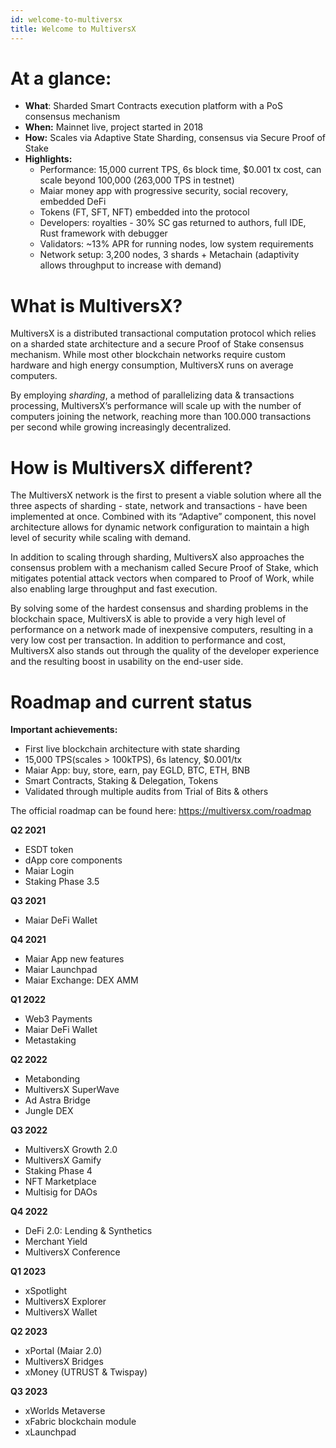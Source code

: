 ```yaml
---
id: welcome-to-multiversx
title: Welcome to MultiversX
---
```


[comment]: # (mx-context-auto)

# **At a glance:**

- **What**: Sharded Smart Contracts execution platform with a PoS consensus mechanism
- **When:** Mainnet live, project started in 2018
- **How:** Scales via Adaptive State Sharding, consensus via Secure Proof of Stake
- **Highlights:**
  - Performance: 15,000 current TPS, 6s block time, $0.001 tx cost, can scale beyond 100,000 (263,000 TPS in testnet)
  - Maiar money app with progressive security, social recovery, embedded DeFi
  - Tokens (FT, SFT, NFT) embedded into the protocol
  - Developers: royalties - 30% SC gas returned to authors, full IDE, Rust framework with debugger
  - Validators: ~13% APR for running nodes, low system requirements
  - Network setup: 3,200 nodes, 3 shards + Metachain (adaptivity allows throughput to increase with demand)

[comment]: # (mx-context-auto)

# **What is MultiversX?**

MultiversX is a distributed transactional computation protocol which relies on a sharded state architecture and a secure Proof of Stake consensus mechanism. While most other blockchain networks require custom hardware and high energy consumption, MultiversX runs on average computers.

By employing _sharding_, a method of parallelizing data & transactions processing, MultiversX’s performance will scale up with the number of computers joining the network, reaching more than 100.000 transactions per second while growing increasingly decentralized.

[comment]: # (mx-context-auto)

# **How is MultiversX different?**

The MultiversX network is the first to present a viable solution where all the three aspects of sharding - state, network and transactions - have been implemented at once. Combined with its “Adaptive” component, this novel architecture allows for dynamic network configuration to maintain a high level of security while scaling with demand.

In addition to scaling through sharding, MultiversX also approaches the consensus problem with a mechanism called Secure Proof of Stake, which mitigates potential attack vectors when compared to Proof of Work, while also enabling large throughput and fast execution.

By solving some of the hardest consensus and sharding problems in the blockchain space, MultiversX is able to provide a very high level of performance on a network made of inexpensive computers, resulting in a very low cost per transaction. In addition to performance and cost, MultiversX also stands out through the quality of the developer experience and the resulting boost in usability on the end-user side.

[comment]: # (mx-context-auto)

# **Roadmap and current status**

**Important achievements:**

- First live blockchain architecture with state sharding
- 15,000 TPS(scales > 100kTPS), 6s latency, $0.001/tx
- Maiar App: buy, store, earn, pay EGLD, BTC, ETH, BNB
- Smart Contracts, Staking & Delegation, Tokens
- Validated through multiple audits from Trial of Bits & others

The official roadmap can be found here: https://multiversx.com/roadmap

**Q2 2021**

- ESDT token
- dApp core components
- Maiar Login
- Staking Phase 3.5

**Q3 2021**

- Maiar DeFi Wallet

**Q4 2021**

- Maiar App new features
- Maiar Launchpad
- Maiar Exchange: DEX AMM

**Q1 2022**

- Web3 Payments
- Maiar DeFi Wallet
- Metastaking

**Q2 2022**

- Metabonding
- MultiversX SuperWave
- Ad Astra Bridge
- Jungle DEX

**Q3 2022**

- MultiversX Growth 2.0
- MultiversX Gamify
- Staking Phase 4
- NFT Marketplace
- Multisig for DAOs

**Q4 2022**

- DeFi 2.0: Lending & Synthetics
- Merchant Yield
- MultiversX Conference

**Q1 2023**

- xSpotlight
- MultiversX Explorer
- MultiversX Wallet

**Q2 2023**

- xPortal (Maiar 2.0)
- MultiversX Bridges
- xMoney (UTRUST & Twispay)

**Q3 2023**

- xWorlds Metaverse
- xFabric blockchain module
- xLaunchpad
